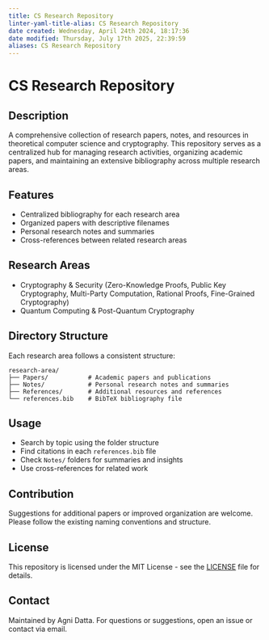 ```yaml
---
title: CS Research Repository
linter-yaml-title-alias: CS Research Repository
date created: Wednesday, April 24th 2024, 18:17:36
date modified: Thursday, July 17th 2025, 22:39:59
aliases: CS Research Repository
---
```


# CS Research Repository

## Description

A comprehensive collection of research papers, notes, and resources in theoretical computer science and cryptography. This repository serves as a centralized hub for managing research activities, organizing academic papers, and maintaining an extensive bibliography across multiple research areas.

## Features

- Centralized bibliography for each research area
- Organized papers with descriptive filenames
- Personal research notes and summaries
- Cross-references between related research areas

## Research Areas

- Cryptography & Security (Zero-Knowledge Proofs, Public Key Cryptography, Multi-Party Computation, Rational Proofs, Fine-Grained Cryptography)
- Quantum Computing & Post-Quantum Cryptography

## Directory Structure

Each research area follows a consistent structure:

```
research-area/
├── Papers/           # Academic papers and publications
├── Notes/            # Personal research notes and summaries
├── References/       # Additional resources and references
└── references.bib    # BibTeX bibliography file
```

## Usage

- Search by topic using the folder structure
- Find citations in each `references.bib` file
- Check `Notes/` folders for summaries and insights
- Use cross-references for related work

## Contribution

Suggestions for additional papers or improved organization are welcome. Please follow the existing naming conventions and structure.

## License

This repository is licensed under the MIT License - see the [LICENSE](LICENSE) file for details.

## Contact

Maintained by Agni Datta. For questions or suggestions, open an issue or contact via email.
